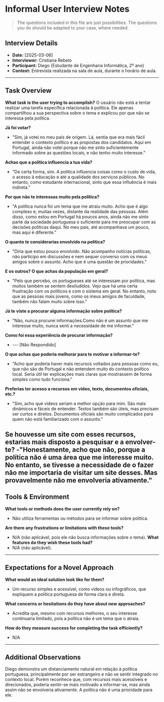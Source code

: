 # Informal User Interview Notes 

> 	The questions included in this file are just possibilities. The questions you do should be adapted to your case, where needed.

## Interview Details 
- **Date:** [2025-03-06] 
- **Interviewer:** Cristiana Rebelo 
- **Participant:** Diego (Estudante de Engenharia Informática, 2º ano)
- **Context:**  Entrevista realizada na sala de aula, durante o horário de aula.
- --- 
## Task Overview 

 **What task is the user trying to accomplish?** 
O usuário não está a tentar realizar uma tarefa específica relacionada à política. Ele apenas compartilhou a sua perspectiva sobre o tema e explicou por que não se interessa pela política. 


**Já foi votar?** 
- "Sim, já votei no meu país de origem. Lá, sentia que era mais fácil entender o contexto político e as propostas dos candidatos. Aqui em Portugal, ainda não votei porque não me sinto suficientemente informado sobre as questões locais, e não tenho muito interesse."

**Achas que a política influencia a tua vida?** 
- "De certa forma, sim. A política influencia coisas como o custo de vida, o acesso à educação e até a qualidade dos serviços públicos. No entanto, como estudante internacional, sinto que essa influência é mais indireta."

**Por que não te interessas muito pela política?**
- "A política nunca foi um tema que me atraiu muito. Acho que é algo complexo e, muitas vezes, distante da realidade das pessoas. Além disso, como estou em Portugal há poucos anos, ainda não me sinto parte da sociedade portuguesa o suficiente para me preocupar com as decisões políticas daqui. No meu país, até acompanhava um pouco, mas aqui é diferente."

**O quanto te considerarias envolvido na política?**
- "Diria que estou pouco envolvido. Não acompanho notícias políticas, não participo em discussões e nem sequer converso com os meus amigos sobre o assunto. Acho que é uma questão de prioridades."

**E os outros? O que achas da população em geral?**
- "Pelo que percebo, os portugueses até se interessam por política, mas muitos também se sentem desiludidos. Vejo que há uma certa frustração com os políticos e com o sistema em geral. No entanto, noto que as pessoas mais jovens, como os meus amigos de faculdade, também não falam muito sobre isso."

**Já te viste a procurar alguma informação sobre política?**
- "Não, nunca procurei informações.Como não é um assunto que me interesse muito, nunca senti a necessidade de me informar."

**Como foi essa experiência de procurar informação?**
- --- [Não Respondido]

**O que achas que poderia melhorar para te motivar a informar-te?**
- "Acho que poderia haver mais recursos voltados para pessoas como eu, que não são de Portugal e não entendem muito do contexto político local. Seria útil ter explicações mais claras que mostrassem de forma simples como tudo funciona."

**Preferias ter acesso a recursos em vídeo, texto, documentos oficiais, etc.?**
- "Sim, acho que vídeos seriam a melhor opção para mim. São mais dinâmicos e fáceis de entender. Textos também são úteis, mas precisam ser curtos e diretos. Documentos oficiais são muito complicados para quem não está familiarizado com o assunto."

**Se houvesse um site com esses recursos, estarias mais disposto a pesquisar e a envolver-te?**
-"Honestamente, acho que não, porque a política não é uma área que me interesse muito. No entanto, se tivesse a necessidade de o fazer não me importaria de visitar um site desses. Mas provavelmente não me envolveria ativamente."
---- 
## Tools & Environment 
**What tools or methods does the user currently rely on?** 
- Não utiliza ferramentas ou métodos para se informar sobre política.

**Are there any frustrations or limitations with these tools?** 
- N/A (não aplicável, pois ele não busca informações sobre o tema).
**What features do they wish these tools had?** 
- N/A (não aplicável).
--- 
## Expectations for a Novel Approach 

**What would an ideal solution look like for them?** 
- Um recurso simples e acessível, como vídeos ou infográficos, que expliquem a política portuguesa de forma clara e direta.

**What concerns or hesitations do they have about new approaches?** 
- Acredita que, mesmo com recursos melhores, o seu interesse continuaria limitado, pois a política não é um tema que o atraia.

**How do they measure success for completing the task efficiently?** 
- N/A 

--- 
## Additional Observations 
Diego demonstra um distanciamento natural em relação à política portuguesa, principalmente por ser estrangeiro e não se sentir integrado no contexto local. Porém reconhece que, com recursos mais acessíveis e direcionados, poderia sentir-se mais motivado a informar-se, mas ainda assim não se envolveria ativamente. A política não é uma prioridade para ele.